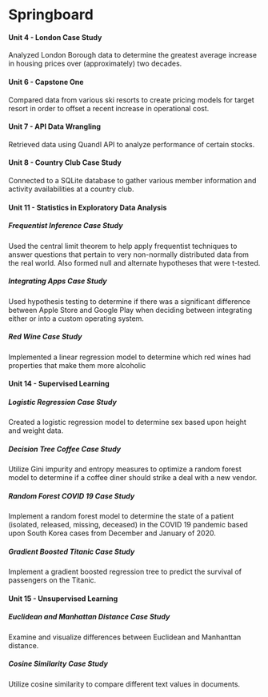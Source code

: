 # Springboard
#### Unit 4 - London Case Study
Analyzed London Borough data to determine the greatest average increase in housing prices over (approximately) two decades.

#### Unit 6 - Capstone One
Compared data from various ski resorts to create pricing models for target resort in order to offset a recent increase in operational cost.

#### Unit 7 - API Data Wrangling
Retrieved data using Quandl API to analyze performance of certain stocks.

#### Unit 8 - Country Club Case Study
Connected to a SQLite database to gather various member information and activity availabilities at a country club.

#### Unit 11 - Statistics in Exploratory Data Analysis
##### Frequentist Inference Case Study
Used the central limit theorem to help apply frequentist techniques to answer questions that pertain to very non-normally distributed data from the real world. Also formed null and alternate hypotheses that were t-tested.
##### Integrating Apps Case Study
Used hypothesis testing to determine if there was a significant difference between Apple Store and Google Play when deciding between integrating either or into a custom operating system.
##### Red Wine Case Study
Implemented a linear regression model to determine which red wines had properties that make them more alcoholic

#### Unit 14 - Supervised Learning
##### Logistic Regression Case Study
Created a logistic regression model to determine sex based upon height and weight data.
##### Decision Tree Coffee Case Study
Utilize Gini impurity and entropy measures to optimize a random forest model to determine if a coffee diner should strike a deal with a new vendor.
##### Random Forest COVID 19 Case Study
Implement a random forest model to determine the state of a patient (isolated, released, missing, deceased) in the COVID 19 pandemic based upon South Korea cases from December and January of 2020.
##### Gradient Boosted Titanic Case Study
Implement a gradient boosted regression tree to predict the survival of passengers on the Titanic.

#### Unit 15 - Unsupervised Learning
##### Euclidean and Manhattan Distance Case Study
Examine and visualize differences between Euclidean and Manhanttan distance.
##### Cosine Similarity Case Study
Utilize cosine similarity to compare different text values in documents.
